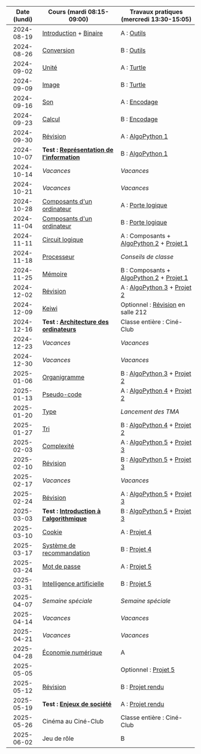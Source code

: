 | Date (lundi) | Cours (mardi 08:15-09:00)                                         | Travaux pratiques (mercredi 13:30-15:05)                                                         |
| :----------: | ----------------------------------------------------------------- | ------------------------------------------------------------------------------------------------ |
|  2024-08-19  | [Introduction](/docs/1m/intro) + [Binaire](/docs/1m/repr/binaire) | A : [Outils](/docs/1m/prog/outils)                                                               |
|  2024-08-26  | [Conversion](/docs/1m/repr/conversion)                            | B : [Outils](/docs/1m/prog/outils)                                                               |
|  2024-09-02  | [Unité](/docs/1m/repr/unite)                                      | A : [Turtle](/docs/1m/prog/turtle)                                                               |
|  2024-09-09  | [Image](/docs/1m/repr/image)                                      | B : [Turtle](/docs/1m/prog/turtle)                                                               |
|  2024-09-16  | [Son](/docs/1m/repr/son)                                          | A : [Encodage](/docs/1m/repr/encodage)                                                           |
|  2024-09-23  | [Calcul](/docs/1m/repr/calcul)                                    | B : [Encodage](/docs/1m/repr/encodage)                                                           |
|  2024-09-30  | [Révision](/docs/1m/repr/revision)                                | A : [AlgoPython 1](/docs/1m/prog/algopython-1)                                                   |
|  2024-10-07  | **Test : [Représentation de l'information](/docs/1m/repr)**       | B : [AlgoPython 1](/docs/1m/prog/algopython-1)                                                   |
|  2024-10-14  | _Vacances_                                                        | _Vacances_                                                                                       |
|  2024-10-21  | _Vacances_                                                        | _Vacances_                                                                                       |
|  2024-10-28  | [Composants d'un ordinateur](/docs/1m/arch/composants)            | A : [Porte logique](/docs/1m/arch/porte)                                                         |
|  2024-11-04  | [Composants d'un ordinateur](/docs/1m/arch/composants)            | B : [Porte logique](/docs/1m/arch/porte)                                                         |
|  2024-11-11  | [Circuit logique](/docs/1m/arch/circuit)                          | A : Composants + [AlgoPython 2](/docs/1m/prog/algopython-2) + [Projet 1](/docs/1m/prog/projet-1) |
|  2024-11-18  | [Processeur](/docs/1m/arch/processeur)                            | _Conseils de classe_                                                                             |
|  2024-11-25  | [Mémoire](/docs/1m/arch/memoire)                                  | B : Composants + [AlgoPython 2](/docs/1m/prog/algopython-2) + [Projet 1](/docs/1m/prog/projet-1) |
|  2024-12-02  | [Révision](/docs/1m/arch/revision)                                | A : [AlgoPython 3](/docs/1m/prog/algopython-3) + [Projet 2](/docs/1m/prog/projet-2)              |
|  2024-12-09  | [Keiwi](https://keiwi.cindytang.ch/)                              | Optionnel : [Révision](/docs/1m/arch/revision) en salle 212                                      |
|  2024-12-16  | **Test : [Architecture des ordinateurs](/docs/1m/arch)**          | Classe entière : Ciné-Club                                                                       |
|  2024-12-23  | _Vacances_                                                        | _Vacances_                                                                                       |
|  2024-12-30  | _Vacances_                                                        | _Vacances_                                                                                       |
|  2025-01-06  | [Organigramme](/docs/1m/algo/organigramme)                        | B : [AlgoPython 3](/docs/1m/prog/algopython-3) + [Projet 2](/docs/1m/prog/projet-2)              |
|  2025-01-13  | [Pseudo-code](/docs/1m/algo/pseudocode)                           | A : [AlgoPython 4](/docs/1m/prog/algopython-4) + [Projet 2](/docs/1m/prog/projet-2)              |
|  2025-01-20  | [Type](/docs/1m/algo/type)                                        | _Lancement des TMA_                                                                              |
|  2025-01-27  | [Tri](/docs/1m/algo/tri)                                          | B : [AlgoPython 4](/docs/1m/prog/algopython-4) + [Projet 2](/docs/1m/prog/projet-2)              |
|  2025-02-03  | [Complexité](/docs/1m/algo/complexite)                            | A : [AlgoPython 5](/docs/1m/prog/algopython-5) + [Projet 3](/docs/1m/prog/projet-3)              |
|  2025-02-10  | [Révision](/docs/1m/algo/revision)                                | B : [AlgoPython 5](/docs/1m/prog/algopython-5) + [Projet 3](/docs/1m/prog/projet-3)              |
|  2025-02-17  | _Vacances_                                                        | _Vacances_                                                                                       |
|  2025-02-24  | [Révision](/docs/1m/algo/revision)                                | A : [AlgoPython 5](/docs/1m/prog/algopython-5) + [Projet 3](/docs/1m/prog/projet-3)              |
|  2025-03-03  | **Test : [Introduction à l'algorithmique](/docs/1m/algo)**        | B : [AlgoPython 5](/docs/1m/prog/algopython-5) + [Projet 3](/docs/1m/prog/projet-3)              |
|  2025-03-10  | [Cookie](/docs/1m/enje/cookie)                                    | A : [Projet 4](/docs/1m/prog/projet-4)                                                           |
|  2025-03-17  | [Système de recommandation](/docs/1m/enje/recommandation)         | B : [Projet 4](/docs/1m/prog/projet-4)                                                           |
|  2025-03-24  | [Mot de passe](/docs/1m/enje/mot-de-passe)                        | A : [Projet 5](/docs/1m/prog/projet-5)                                                           |
|  2025-03-31  | [Intelligence artificielle](/docs/1m/enje/ia)                     | B : [Projet 5](/docs/1m/prog/projet-5)                                                           |
|  2025-04-07  | _Semaine spéciale_                                                | _Semaine spéciale_                                                                               |
|  2025-04-14  | _Vacances_                                                        | _Vacances_                                                                                       |
|  2025-04-21  | _Vacances_                                                        | _Vacances_                                                                                       |
|  2025-04-28  | [Économie numérique](/docs/1m/enje/economie)                      | A                                                                                                |
|  2025-05-05  |                                                                   | Optionnel : [Projet 5](/docs/1m/prog/projet-5)                                                   |
|  2025-05-12  | [Révision](/docs/1m/enje/revision)                                | B : [Projet rendu](/docs/1m/prog/projet-rendu)                                                   |
|  2025-05-19  | **Test : [Enjeux de société](/docs/1m/enje)**                     | A : [Projet rendu](/docs/1m/prog/projet-rendu)                                                   |
|  2025-05-26  | Cinéma au Ciné-Club                                               | Classe entière : Ciné-Club                                                                       |
|  2025-06-02  | Jeu de rôle                                                       | B                                                                                                |
